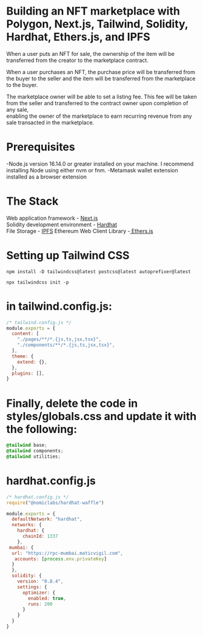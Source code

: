 <!-- @format -->

# Building an NFT marketplace with Polygon, Next.js, Tailwind, Solidity, Hardhat, Ethers.js, and IPFS

When a user puts an NFT for sale, the ownership of the item will be transferred from the creator to the marketplace contract.<br />

When a user purchases an NFT, the purchase price will be transferred from the buyer to the seller and the item will be transferred from the marketplace to the buyer.<br />

The marketplace owner will be able to set a listing fee. This fee will be taken from the seller and transferred to the contract owner upon completion of any sale,<br /> enabling the owner of the marketplace to earn recurring revenue from any sale transacted in the marketplace.

# Prerequisites

-Node.js version 16.14.0 or greater installed on your machine. I recommend installing Node using either nvm or fnm.
-Metamask wallet extension installed as a browser extension

# The Stack

Web application framework - [Next.js](https://nextjs.org/) <br />
Solidity development environment - [Hardhat](https://hardhat.org/) <br />
File Storage - [IPFS](https://nft.storage/) 
Ethereum Web Client Library -[ Ethers.js](https://docs.ethers.io/v5/) <br />

# Setting up Tailwind CSS

```shell
npm install -D tailwindcss@latest postcss@latest autoprefixer@latest

npx tailwindcss init -p

```

# in tailwind.config.js:

```js
/* tailwind.config.js */
module.exports = {
  content: [
    "./pages/**/*.{js,ts,jsx,tsx}",
    "./components/**/*.{js,ts,jsx,tsx}",
  ],
  theme: {
    extend: {},
  },
  plugins: [],
}

```

# Finally, delete the code in styles/globals.css and update it with the following:

```css
@tailwind base;
@tailwind components;
@tailwind utilities;

```

# hardhat.config.js

```js
/* hardhat.config.js */
require("@nomiclabs/hardhat-waffle")

module.exports = {
  defaultNetwork: "hardhat",
  networks: {
    hardhat: {
      chainId: 1337
    },
 mumbai: {
  url: "https://rpc-mumbai.maticvigil.com",
   accounts: [process.env.privateKey]
  }
  },
  solidity: {
    version: "0.8.4",
    settings: {
      optimizer: {
        enabled: true,
        runs: 200
      }
    }
  }
}

```


